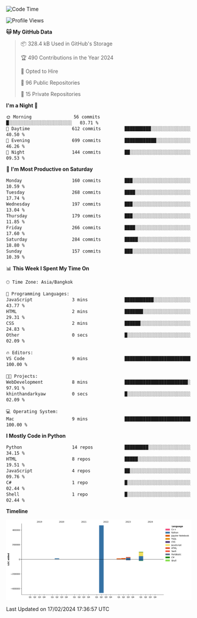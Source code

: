 <!--START_SECTION:waka-->
![Code Time](http://img.shields.io/badge/Code%20Time-0%20secs-blue)

![Profile Views](http://img.shields.io/badge/Profile%20Views-161-blue)

**🐱 My GitHub Data** 

> 📦 328.4 kB Used in GitHub's Storage 
 > 
> 🏆 490 Contributions in the Year 2024
 > 
> 💼 Opted to Hire
 > 
> 📜 96 Public Repositories 
 > 
> 🔑 15 Private Repositories 
 > 
**I'm a Night 🦉** 

```text
🌞 Morning                56 commits          █░░░░░░░░░░░░░░░░░░░░░░░░   03.71 % 
🌆 Daytime                612 commits         ██████████░░░░░░░░░░░░░░░   40.50 % 
🌃 Evening                699 commits         ████████████░░░░░░░░░░░░░   46.26 % 
🌙 Night                  144 commits         ██░░░░░░░░░░░░░░░░░░░░░░░   09.53 % 
```
📅 **I'm Most Productive on Saturday** 

```text
Monday                   160 commits         ███░░░░░░░░░░░░░░░░░░░░░░   10.59 % 
Tuesday                  268 commits         ████░░░░░░░░░░░░░░░░░░░░░   17.74 % 
Wednesday                197 commits         ███░░░░░░░░░░░░░░░░░░░░░░   13.04 % 
Thursday                 179 commits         ███░░░░░░░░░░░░░░░░░░░░░░   11.85 % 
Friday                   266 commits         ████░░░░░░░░░░░░░░░░░░░░░   17.60 % 
Saturday                 284 commits         █████░░░░░░░░░░░░░░░░░░░░   18.80 % 
Sunday                   157 commits         ███░░░░░░░░░░░░░░░░░░░░░░   10.39 % 
```


📊 **This Week I Spent My Time On** 

```text
🕑︎ Time Zone: Asia/Bangkok

💬 Programming Languages: 
JavaScript               3 mins              ███████████░░░░░░░░░░░░░░   43.77 % 
HTML                     2 mins              ███████░░░░░░░░░░░░░░░░░░   29.31 % 
CSS                      2 mins              ██████░░░░░░░░░░░░░░░░░░░   24.83 % 
Other                    0 secs              █░░░░░░░░░░░░░░░░░░░░░░░░   02.09 % 

🔥 Editors: 
VS Code                  9 mins              █████████████████████████   100.00 % 

🐱‍💻 Projects: 
WebDevelopment           8 mins              ████████████████████████░   97.91 % 
khinthandarkyaw          0 secs              █░░░░░░░░░░░░░░░░░░░░░░░░   02.09 % 

💻 Operating System: 
Mac                      9 mins              █████████████████████████   100.00 % 
```

**I Mostly Code in Python** 

```text
Python                   14 repos            █████████░░░░░░░░░░░░░░░░   34.15 % 
HTML                     8 repos             █████░░░░░░░░░░░░░░░░░░░░   19.51 % 
JavaScript               4 repos             ██░░░░░░░░░░░░░░░░░░░░░░░   09.76 % 
C#                       1 repo              █░░░░░░░░░░░░░░░░░░░░░░░░   02.44 % 
Shell                    1 repo              █░░░░░░░░░░░░░░░░░░░░░░░░   02.44 % 
```



**Timeline**

![Lines of Code chart](https://raw.githubusercontent.com/khinthandarkyaw98/khinthandarkyaw98/main/assets/bar_graph.png)


 Last Updated on 17/02/2024 17:36:57 UTC
<!--END_SECTION:waka-->
